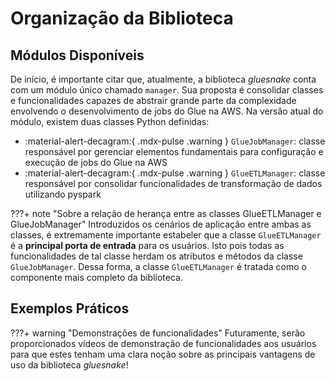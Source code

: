 # Organização da Biblioteca

## Módulos Disponíveis

De início, é importante citar que, atualmente, a biblioteca *gluesnake* conta com um módulo único chamado `manager`. Sua proposta é consolidar classes e funcionalidades capazes de abstrair grande parte da complexidade envolvendo o desenvolvimento de jobs do Glue na AWS. Na versão atual do módulo, existem duas classes Python definidas:

- :material-alert-decagram:{ .mdx-pulse .warning } `GlueJobManager`: classe responsável por gerenciar elementos fundamentais para configuração e execução de jobs do Glue na AWS
- :material-alert-decagram:{ .mdx-pulse .warning } `GlueETLManager`: classe responsável por consolidar funcionalidades de transformação de dados utilizando pyspark

???+ note "Sobre a relação de herança entre as classes GlueETLManager e GlueJobManager"
    Introduzidos os cenários de aplicação entre ambas as classes, é extremamente importante estabeler que a classe `GlueETLManager` é a **principal porta de entrada** para os usuários. Isto pois todas as funcionalidades de tal classe herdam os atributos e métodos da classe `GlueJobManager`. Dessa forma, a classe `GlueETLManager` é tratada como o componente mais completo da biblioteca.

## Exemplos Práticos

???+ warning "Demonstrações de funcionalidades"
    Futuramente, serão proporcionados vídeos de demonstração de funcionalidades aos usuários para que estes tenham uma clara noção sobre as principais vantagens de uso da biblioteca *gluesnake*!
